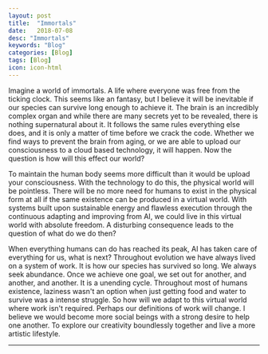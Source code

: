 ```yaml
---
layout: post
title:  "Immortals"
date:   2018-07-08
desc: "Immortals"
keywords: "Blog"
categories: [Blog]
tags: [Blog]
icon: icon-html
---
```



Imagine a world of immortals.  A life where everyone was free from the ticking clock.  This seems like an fantasy, but I believe it will be inevitable if our species can survive long enough to achieve it.  The brain is an incredibly complex organ and while there are many secrets yet to be revealed, there is nothing supernatural about it.  It follows the same rules everything else does, and it is only a matter of time before we crack the code.  Whether we find ways to prevent the brain from aging, or we are able to upload our consciousness to a cloud based technology, it will happen.  Now the question is how will this effect our world?

To maintain the human body seems more difficult than it would be upload your consciousness.  With the technology to do this, the physical world will be pointless.  There will be no more need for humans to exist in the physical form at all if the same existence can be produced in a virtual world.  With systems built upon sustainable energy and flawless execution through the continuous adapting and improving from AI, we could live in this virtual world with absolute freedom.  A disturbing consequence leads to the question of what do we do then?

When everything humans can do has reached its peak, AI has taken care of everything for us, what is next?  Throughout evolution we have always lived on a system of work.  It is how our species has survived so long.  We always seek abundance.  Once we achieve one goal, we set out for another, and another, and another.  It is a unending cycle.  Throughout most of humans existence, laziness wasn't an option when just getting food and water to survive was a intense struggle.  So how will we adapt to this virtual world where work isn't required.  Perhaps our definitions of work will change.  I believe we would become more social beings with a strong desire to help one another.  To explore our creativity boundlessly together and live a more artistic lifestyle.

---
